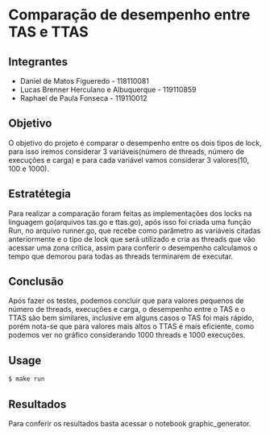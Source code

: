 # Comparação de desempenho entre TAS e TTAS

## Integrantes
- Daniel de Matos Figueredo - 118110081
- Lucas Brenner Herculano e Albuquerque - 119110859
- Raphael de Paula Fonseca - 119110012

## Objetivo
O objetivo do projeto é comparar o desempenho entre os dois tipos de lock, para isso iremos considerar 3 variáveis(número de threads, número de execuções e carga) e para cada variável vamos considerar 3 valores(10, 100 e 1000).

## Estratétegia
Para realizar a comparação foram feitas as implementações dos locks na linguagem go(arquivos tas.go e ttas.go), após isso foi criada uma função Run, no arquivo runner.go, que recebe como parâmetro as variáveis citadas anteriormente e o tipo de lock que será utilizado e cria as threads que vão acessar uma zona crítica, assim para conferir o desempenho calculamos o tempo que demorou para todas as threads terminarem de executar.

## Conclusão
Após fazer os testes, podemos concluir que para valores pequenos de número de threads, execuções e carga, o desempenho entre o TAS e o TTAS são bem similares, inclusive em alguns casos o TAS foi mais rápido, porém nota-se que para valores mais altos o TTAS é mais eficiente, como podemos ver no gráfico considerando 1000 threads e 1000 execuções.

## Usage

```bash
$ make run
```

## Resultados
Para conferir os resultados basta acessar o notebook graphic_generator.
